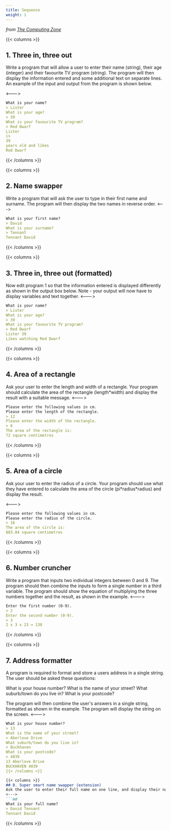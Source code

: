 ```yaml
---
title: Sequence
weight: 1
---
```

*from [The Computing Zone](https://thecomputing.zone/Python/15-Challenges/)*

{{< columns >}}
## 1. Three in, three out
Write a program that will allow a user to enter their name (string), their age (integer) and their favourite TV program (string). The program will then display the information entered and some additional text on separate lines. An example of the input and output from the program is shown below.

<--->

```md
What is your name?
> Lister
What is your age?
> 39
What is your favourite TV program?
> Red Dwarf
Lister
is
39
years old and likes
Red Dwarf
```
{{< /columns >}}

{{< columns >}}
## 2. Name swapper
Write a program that will ask the user to type in their first name and surname. The program will then display the two names in reverse order.
<--->
```md
What is your first name?
> David
What is your surname?
> Tennant
Tennant David
```
{{< /columns >}}

{{< columns >}}
## 3. Three in, three out (formatted)
Now edit program 1 so that the information entered is displayed differently as shown in the output box below. Note - your output will now have to display variables and text together.
<--->
```md
What is your name?
> Lister
What is your age?
> 39
What is your favourite TV program?
> Red Dwarf
Lister 39
Likes watching Red Dwarf
```
{{< /columns >}}

{{< columns >}}
## 4. Area of a rectangle
Ask your user to enter the length and width of a rectangle. Your program should calculate the area of the rectangle (length*width) and display the result with a suitable message.
<--->
```md
Please enter the following values in cm.
Please enter the length of the rectangle.
> 12
Please enter the width of the rectangle.
> 6
The area of the rectangle is:
72 square centimetres
```
{{< /columns >}}

{{< columns >}}
## 5. Area of a circle
Ask your user to enter the radius of a circle. Your program should use what they have entered to
calculate the area of the circle (pi\*radius\*radius) and display the result.

<--->
```md
Please enter the following values in cm.
Please enter the radius of the circle.
> 16
The area of the circle is:
803.84 square centimetres
```
{{< /columns >}}

{{< columns >}}
## 6. Number cruncher
Write a program that inputs two individual integers between 0 and 9. The program should then
combine the inputs to form a single number in a third variable. The program should show the equation of multiplying the three numbers together and the result, as shown in the example.
<--->
```md
Enter the first number (0-9).
> 2
Enter the second number (0-9).
> 3
2 x 3 x 23 = 138
```
{{< /columns >}}

{{< columns >}}
## 7. Address formatter
A program is required to format and store a users address in a single string. The user should be asked these questions:

What is your house number?
What is the name of your street?
What suburb/town do you live in?
What is your postcode?

The program will then combine the user's answers in a single string, formatted as shown in the example. The program will display the string on the screen.
<--->
```md
What is your house number?
> 13
What is the name of your street?
> Aberlove Drive
What suburb/town do you live in?
> Buckhaven
What is your postcode?
> 4039
13 Aberlove Drive
BUCKHAVEN 4039
{{< /columns >}}

{{< columns >}}
## 8. Super smart name swapper (extension)
Ask the user to enter their full name on one line, and display their name in reverse order.
<--->
```md
What is your full name?
> David Tennant
Tennant David
```
{{< /columns >}}
